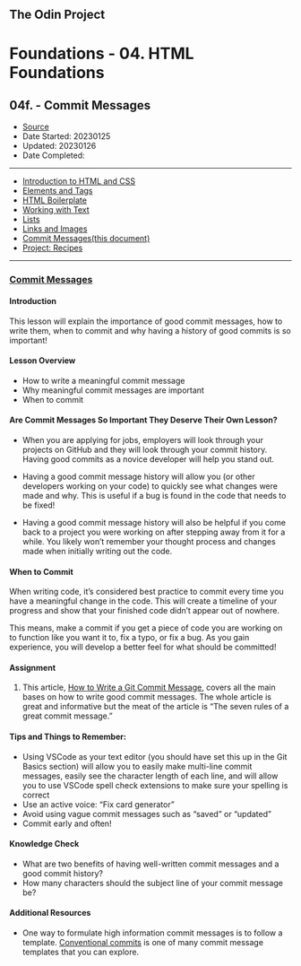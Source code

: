 ## The Odin Project

# Foundations - 04. HTML Foundations
## 04f. - Commit Messages

  - [Source](https://www.theodinproject.com/paths/foundations/courses/foundations)
  - Date Started: 20230125
  - Updated: 20230126
  - Date Completed:
---

  - [Introduction to HTML and CSS](04_foundations_html_foundations.md)
  - [Elements and Tags](04a_elements_and_tags.md)
  - [HTML Boilerplate](04b_html_boilerplate.md)
  - [Working with Text](04c_working_with_text.md)
  - [Lists](04d_lists.md)
  - [Links and Images](04e_links_and_images.md)
  - [Commit Messages(this document)](04f_commit_messages.md)
  - [Project: Recipes](#)
  
---
### [Commit Messages](https://www.theodinproject.com/lessons/foundations-commit-messages)

#### Introduction

This lesson will explain the importance of good commit messages, how to write them, when to commit and why having a history of good commits is so important!

#### Lesson Overview

  - How to write a meaningful commit message
  - Why meaningful commit messages are important
  - When to commit
  
#### Are Commit Messages So Important They Deserve Their Own Lesson?



  - When you are applying for jobs, employers will look through your projects on GitHub and they will look through your commit history. Having good commits as a novice developer will help you stand out.

  - Having a good commit message history will allow you (or other developers working on your code) to quickly see what changes were made and why. This is useful if a bug is found in the code that needs to be fixed!

  - Having a good commit message history will also be helpful if you come back to a project you were working on after stepping away from it for a while. You likely won’t remember your thought process and changes made when initially writing out the code.

#### When to Commit

When writing code, it’s considered best practice to commit every time you have a meaningful change in the code. This will create a timeline of your progress and show that your finished code didn’t appear out of nowhere.

This means, make a commit if you get a piece of code you are working on to function like you want it to, fix a typo, or fix a bug. As you gain experience, you will develop a better feel for what should be committed!

#### Assignment

1. This article, [How to Write a Git Commit Message](https://cbea.ms/git-commit), covers all the main bases on how to write good commit messages. The whole article is great and informative but the meat of the article is “The seven rules of a great commit message.”

#### Tips and Things to Remember:

  - Using VSCode as your text editor (you should have set this up in the Git Basics section) will allow you to easily make multi-line commit messages, easily see the character length of each line, and will allow you to use VSCode spell check extensions to make sure your spelling is correct
  - Use an active voice: “Fix card generator”
  - Avoid using vague commit messages such as “saved” or “updated”
  - Commit early and often!

#### Knowledge Check

  - What are two benefits of having well-written commit messages and a good commit history?
  - How many characters should the subject line of your commit message be?
  
#### Additional Resources

  - One way to formulate high information commit messages is to follow a template. [Conventional commits](https://www.conventionalcommits.org/en/v1.0.0/) is one of many commit message templates that you can explore.

